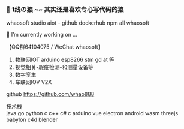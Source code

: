 ### 🤔 1线の猿 ~~ 其实还是喜欢专心写代码的猿

whaosoft studio aiot - github dockerhub npm all whaosoft

🔭 I’m currently working on ...

【QQ群64104075 / WeChat whaosoft】   
1. 物联网IOT arduino esp8266 stm gd at 等
2. 视觉相关-瑕疵检测-和测量设备等
3. 数字孪生
4. 车联网IOV V2X    

github https://github.com/whao888    

技术栈        
java go python c c++ c# c arduino vue electron android wasm threejs babylon c4d blender

<!--
**whaosoft/whaosoft** is a ✨ _special_ ✨ repository because its `README.md` (this file) appears on your GitHub profile.

![1715597781585](https://github.com/whaosoft/whaosoft/assets/4157739/17122454-f198-4c87-b330-c21a212cbb82)


Here are some ideas to get you started:

- 🔭 I’m currently working on ...
- 🌱 I’m currently learning ...
- 👯 I’m looking to collaborate on ...
- 🤔 I’m looking for help with ...
- 💬 Ask me about ...
- 📫 How to reach me: ...
- 😄 Pronouns: ...
- ⚡ Fun fact: ...
-->
